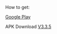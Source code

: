 How to get:

[Google Play](https://play.google.com/store/apps/details?id=rocket.service.super)

APK Download
[V3.3.5](https://github.com/rocketapp666/rocketapp666.github.io/releases/download/v3.3.5/rocket-v3.3.5.apk)
